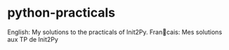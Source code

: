 # python-practicals
English: My solutions to the practicals of Init2Py.
Francais: Mes solutions aux TP de Init2Py

